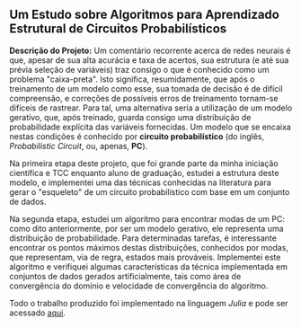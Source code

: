 ## Um Estudo sobre Algoritmos para Aprendizado Estrutural de Circuitos Probabilísticos

**Descrição do Projeto:** 
Um comentário recorrente acerca de redes neurais é que, apesar de sua alta acurácia e taxa de acertos, sua estrutura (e até sua prévia seleção de variáveis) traz consigo o que é conhecido como um problema "caixa-preta". Isto significa, resumidamente, que após o treinamento de um modelo como esse, sua tomada de decisão é de difícil compreensão, e correções de possíveis erros de treinamento tornam-se difíceis de rastrear. Para tal, uma alternativa seria a utilização de um modelo gerativo, que, após treinado, guarda consigo uma distribuição de probabilidade explícita das variáveis fornecidas. Um modelo que se encaixa nestas condições é conhecido por **circuito probabilístico** (do inglês, _Probabilistic Circuit_, ou, apenas, **PC**).

Na primeira etapa deste projeto, que foi grande parte da minha iniciação científica e TCC enquanto aluno de graduação, estudei a estrutura deste modelo, e implementei uma das técnicas conhecidas na literatura para gerar o "esqueleto" de um circuito probabilístico com base em um conjunto de dados. 

Na segunda etapa, estudei um algoritmo para encontrar modas de um PC: como dito anteriormente, por ser um modelo gerativo, ele representa uma distribuição de probabilidade. Para determinadas tarefas, é interessante encontrar os pontos máximos destas distribuições, conhecidos por modas, que representam, via de regra, estados mais prováveis. Implementei este algoritmo e verifiquei algumas características da técnica implementada em conjuntos de dados gerados artificialmente, tais como área de convergência do domínio e velocidade de convergência do algoritmo.

Todo o trabalho produzido foi implementado na linguagem _Julia_ e pode ser acessado [aqui](https://github.com/thiagocasag/ic-tcc).

